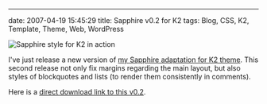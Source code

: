 ---
date: 2007-04-19 15:45:29
title: Sapphire v0.2 for K2
tags: Blog, CSS, K2, Template, Theme, Web, WordPress

![Sapphire style for K2 in action](/uploads/2007/sapphire-for-k2-in-action.png)

I've just release a new version of
[my Sapphire adaptation for K2 theme](http://kevin.deldycke.com/2007/03/sapphire-style-for-k2-wordpress-theme/).
This second release not only fix margins regarding the main layout, but also
styles of blockquotes and lists (to render them consistently in comments).

Here is a
[direct download link to this v0.2](https://github.com/kdeldycke/sapphire/archive/sapphire-0.2.zip).
